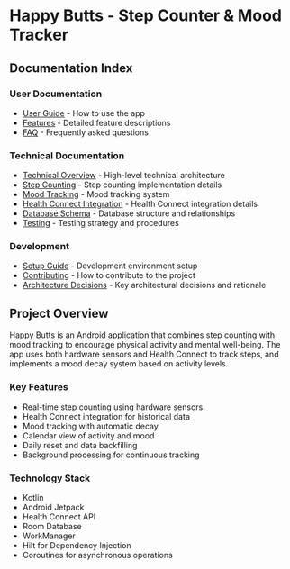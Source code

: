 # Happy Butts - Step Counter & Mood Tracker

## Documentation Index

### User Documentation
- [User Guide](userdoc.md) - How to use the app
- [Features](docs/features.md) - Detailed feature descriptions
- [FAQ](docs/faq.md) - Frequently asked questions

### Technical Documentation
- [Technical Overview](techdoc.md) - High-level technical architecture
- [Step Counting](docs/step-counting.md) - Step counting implementation details
- [Mood Tracking](docs/mood-tracking.md) - Mood tracking system
- [Health Connect Integration](docs/health-connect.md) - Health Connect integration details
- [Database Schema](docs/database.md) - Database structure and relationships
- [Testing](docs/testing.md) - Testing strategy and procedures

### Development
- [Setup Guide](docs/setup.md) - Development environment setup
- [Contributing](docs/contributing.md) - How to contribute to the project
- [Architecture Decisions](docs/architecture-decisions.md) - Key architectural decisions and rationale

## Project Overview
Happy Butts is an Android application that combines step counting with mood tracking to encourage physical activity and mental well-being. The app uses both hardware sensors and Health Connect to track steps, and implements a mood decay system based on activity levels.

### Key Features
- Real-time step counting using hardware sensors
- Health Connect integration for historical data
- Mood tracking with automatic decay
- Calendar view of activity and mood
- Daily reset and data backfilling
- Background processing for continuous tracking

### Technology Stack
- Kotlin
- Android Jetpack
- Health Connect API
- Room Database
- WorkManager
- Hilt for Dependency Injection
- Coroutines for asynchronous operations 